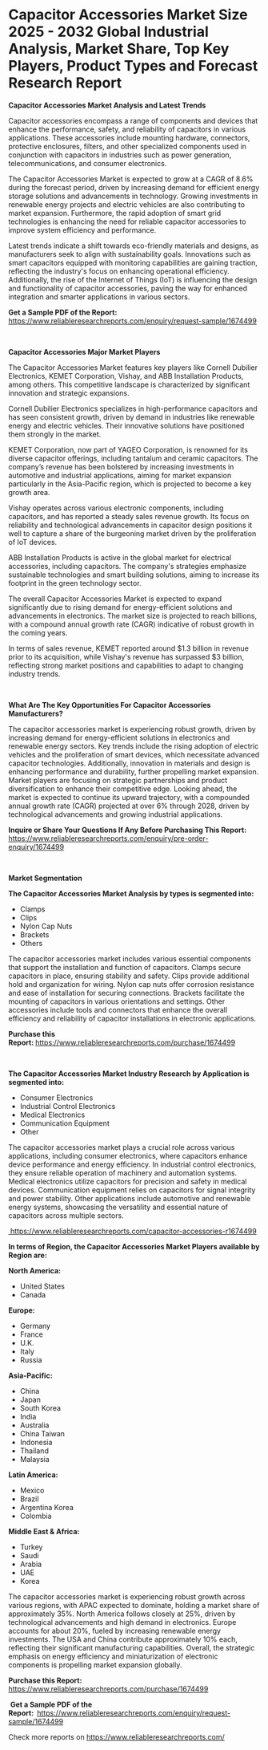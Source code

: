 <p><h1>Capacitor Accessories Market Size 2025 - 2032 Global Industrial Analysis, Market Share, Top Key Players, Product Types and Forecast Research Report</h1></p><p><strong>Capacitor Accessories Market Analysis and Latest Trends</strong></p>
<p><p>Capacitor accessories encompass a range of components and devices that enhance the performance, safety, and reliability of capacitors in various applications. These accessories include mounting hardware, connectors, protective enclosures, filters, and other specialized components used in conjunction with capacitors in industries such as power generation, telecommunications, and consumer electronics.</p><p>The Capacitor Accessories Market is expected to grow at a CAGR of 8.6% during the forecast period, driven by increasing demand for efficient energy storage solutions and advancements in technology. Growing investments in renewable energy projects and electric vehicles are also contributing to market expansion. Furthermore, the rapid adoption of smart grid technologies is enhancing the need for reliable capacitor accessories to improve system efficiency and performance.</p><p>Latest trends indicate a shift towards eco-friendly materials and designs, as manufacturers seek to align with sustainability goals. Innovations such as smart capacitors equipped with monitoring capabilities are gaining traction, reflecting the industry's focus on enhancing operational efficiency. Additionally, the rise of the Internet of Things (IoT) is influencing the design and functionality of capacitor accessories, paving the way for enhanced integration and smarter applications in various sectors.</p></p>
<p><strong>Get a Sample PDF of the Report:&nbsp;</strong> <a href="https://www.reliableresearchreports.com/enquiry/request-sample/1674499?utm_campaign=3027&utm_medium=2&utm_source=Github&utm_content=ia&utm_term=25032025&utm_id=capacitor-accessories">https://www.reliableresearchreports.com/enquiry/request-sample/1674499</a></p>
<p>&nbsp;</p>
<p><strong>Capacitor Accessories Major Market Players</strong></p>
<p><p>The Capacitor Accessories Market features key players like Cornell Dubilier Electronics, KEMET Corporation, Vishay, and ABB Installation Products, among others. This competitive landscape is characterized by significant innovation and strategic expansions.</p><p>Cornell Dubilier Electronics specializes in high-performance capacitors and has seen consistent growth, driven by demand in industries like renewable energy and electric vehicles. Their innovative solutions have positioned them strongly in the market.</p><p>KEMET Corporation, now part of YAGEO Corporation, is renowned for its diverse capacitor offerings, including tantalum and ceramic capacitors. The company’s revenue has been bolstered by increasing investments in automotive and industrial applications, aiming for market expansion particularly in the Asia-Pacific region, which is projected to become a key growth area.</p><p>Vishay operates across various electronic components, including capacitors, and has reported a steady sales revenue growth. Its focus on reliability and technological advancements in capacitor design positions it well to capture a share of the burgeoning market driven by the proliferation of IoT devices.</p><p>ABB Installation Products is active in the global market for electrical accessories, including capacitors. The company's strategies emphasize sustainable technologies and smart building solutions, aiming to increase its footprint in the green technology sector.</p><p>The overall Capacitor Accessories Market is expected to expand significantly due to rising demand for energy-efficient solutions and advancements in electronics. The market size is projected to reach billions, with a compound annual growth rate (CAGR) indicative of robust growth in the coming years.</p><p>In terms of sales revenue, KEMET reported around $1.3 billion in revenue prior to its acquisition, while Vishay's revenue has surpassed $3 billion, reflecting strong market positions and capabilities to adapt to changing industry trends.</p></p>
<p>&nbsp;</p>
<p><strong>What Are The Key Opportunities For Capacitor Accessories Manufacturers?</strong></p>
<p><p>The capacitor accessories market is experiencing robust growth, driven by increasing demand for energy-efficient solutions in electronics and renewable energy sectors. Key trends include the rising adoption of electric vehicles and the proliferation of smart devices, which necessitate advanced capacitor technologies. Additionally, innovation in materials and design is enhancing performance and durability, further propelling market expansion. Market players are focusing on strategic partnerships and product diversification to enhance their competitive edge. Looking ahead, the market is expected to continue its upward trajectory, with a compounded annual growth rate (CAGR) projected at over 6% through 2028, driven by technological advancements and growing industrial applications.</p></p>
<p><strong>Inquire or Share Your Questions If Any Before Purchasing This Report:</strong> <a href="https://www.reliableresearchreports.com/enquiry/pre-order-enquiry/1674499?utm_campaign=3027&utm_medium=2&utm_source=Github&utm_content=ia&utm_term=25032025&utm_id=capacitor-accessories">https://www.reliableresearchreports.com/enquiry/pre-order-enquiry/1674499</a></p>
<p>&nbsp;</p>
<p><strong>Market Segmentation</strong></p>
<p><strong>The Capacitor Accessories Market Analysis by types is segmented into:</strong></p>
<p><ul><li>Clamps</li><li>Clips</li><li>Nylon Cap Nuts</li><li>Brackets</li><li>Others</li></ul></p>
<p><p>The capacitor accessories market includes various essential components that support the installation and function of capacitors. Clamps secure capacitors in place, ensuring stability and safety. Clips provide additional hold and organization for wiring. Nylon cap nuts offer corrosion resistance and ease of installation for securing connections. Brackets facilitate the mounting of capacitors in various orientations and settings. Other accessories include tools and connectors that enhance the overall efficiency and reliability of capacitor installations in electronic applications.</p></p>
<p><strong>Purchase this Report:&nbsp;</strong><a href="https://www.reliableresearchreports.com/purchase/1674499?utm_campaign=3027&utm_medium=2&utm_source=Github&utm_content=ia&utm_term=25032025&utm_id=capacitor-accessories">https://www.reliableresearchreports.com/purchase/1674499</a></p>
<p>&nbsp;</p>
<p><strong>The Capacitor Accessories Market Industry Research by Application is segmented into:</strong></p>
<p><ul><li>Consumer Electronics</li><li>Industrial Control Electronics</li><li>Medical Electronics</li><li>Communication Equipment</li><li>Other</li></ul></p>
<p><p>The capacitor accessories market plays a crucial role across various applications, including consumer electronics, where capacitors enhance device performance and energy efficiency. In industrial control electronics, they ensure reliable operation of machinery and automation systems. Medical electronics utilize capacitors for precision and safety in medical devices. Communication equipment relies on capacitors for signal integrity and power stability. Other applications include automotive and renewable energy systems, showcasing the versatility and essential nature of capacitors across multiple sectors.</p></p>
<p><a href="https://www.reliableresearchreports.com/capacitor-accessories-r1674499?utm_campaign=3027&utm_medium=2&utm_source=Github&utm_content=ia&utm_term=25032025&utm_id=capacitor-accessories">&nbsp;https://www.reliableresearchreports.com/capacitor-accessories-r1674499</a></p>
<p><strong>In terms of Region, the Capacitor Accessories Market Players available by Region are:</strong></p>
<p>
    <p> <strong> North America: </strong>
        <ul>
            <li>United States</li>
            <li>Canada</li>
        </ul>
        </p> 
    <p> <strong> Europe: </strong>
        <ul>
            <li>Germany</li>
            <li>France</li>
            <li>U.K.</li>
            <li>Italy</li>
            <li>Russia</li>
        </ul>
        </p> 
    <p> <strong> Asia-Pacific: </strong>
        <ul>
            <li>China</li>
            <li>Japan</li>
            <li>South Korea</li>
            <li>India</li>
            <li>Australia</li>
            <li>China Taiwan</li>
            <li>Indonesia</li>
            <li>Thailand</li>
            <li>Malaysia</li>
        </ul>
        </p> 
    <p> <strong> Latin America: </strong>
        <ul>
            <li>Mexico</li>
            <li>Brazil</li>
            <li>Argentina Korea</li>
            <li>Colombia</li>
        </ul>
        </p> 
    <p> <strong> Middle East & Africa: </strong>
        <ul>
            <li>Turkey</li>
            <li>Saudi</li>
            <li>Arabia</li>
            <li>UAE</li>
            <li>Korea</li>
        </ul>
    </p>
    </p>
<p><p>The capacitor accessories market is experiencing robust growth across various regions, with APAC expected to dominate, holding a market share of approximately 35%. North America follows closely at 25%, driven by technological advancements and high demand in electronics. Europe accounts for about 20%, fueled by increasing renewable energy investments. The USA and China contribute approximately 10% each, reflecting their significant manufacturing capabilities. Overall, the strategic emphasis on energy efficiency and miniaturization of electronic components is propelling market expansion globally.</p></p>
<p><strong>Purchase this Report: </strong><a href="https://www.reliableresearchreports.com/purchase/1674499?utm_campaign=3027&utm_medium=2&utm_source=Github&utm_content=ia&utm_term=25032025&utm_id=capacitor-accessories">https://www.reliableresearchreports.com/purchase/1674499</a></p>
<p>&nbsp;<strong>Get a Sample PDF of the Report:&nbsp;&nbsp;</strong><a href="https://www.reliableresearchreports.com/enquiry/request-sample/1674499?utm_campaign=3027&utm_medium=2&utm_source=Github&utm_content=ia&utm_term=25032025&utm_id=capacitor-accessories">https://www.reliableresearchreports.com/enquiry/request-sample/1674499</a></p>
<p><strong></strong></p>
<p>Check more reports on <a href="https://www.reliableresearchreports.com/?utm_campaign=3027&utm_medium=2&utm_source=Github&utm_content=ia&utm_term=25032025&utm_id=capacitor-accessories">https://www.reliableresearchreports.com/</a></p>